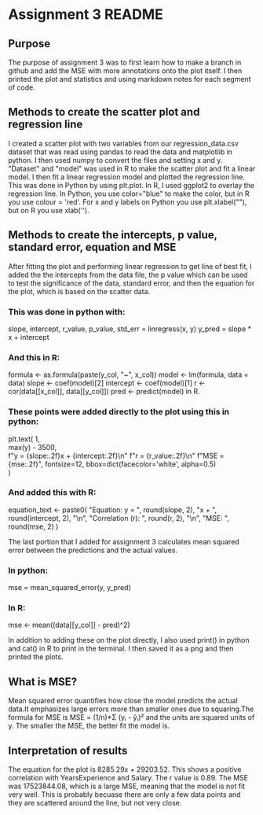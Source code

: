 # Assignment 3 README
## Purpose
The purpose of assignment 3 was to first learn how to make a branch in github and add the MSE with more annotations onto the plot itself. I then printed the plot and statistics and using markdown notes for each segment of code.

## Methods to create the scatter plot and regression line
I created a scatter plot with two variables from our regression_data.csv dataset that was read using pandas to read the data and matplotlib in python. I then used numpy to convert the files and setting x and y. "Dataset" and "model" was used in R to make the scatter plot and fit a linear model. I then fit a linear regression model and plotted the regression line. This was done in Python by using plt.plot. In R, I used ggplot2 to overlay the regression line. In Python, you use color="blue" to make the color, but in R you use colour = 'red'. For x and y labels on Python you use plt.xlabel(""), but on R you use xlab(''). 
 

## Methods to create the intercepts, p value, standard error, equation and MSE
After fitting the plot and performing linear regression to get line of best fit, I added the the intercepts from the data file, the p value which can be used to test the significance of the data, standard error, and then the equation for the plot, which is based on the scatter data. 
### This was done in python with: 
slope, intercept, r_value, p_value, std_err = linregress(x, y)
y_pred = slope * x + intercept 
### And this in R: 
formula <- as.formula(paste(y_col, "~", x_col))
model <- lm(formula, data = data)
slope <- coef(model)[2]
intercept <- coef(model)[1]
r <- cor(data[[x_col]], data[[y_col]])
pred <- predict(model) in R. 
### These points were added directly to the plot using this in python:
plt.text(
    1,                   
    max(y) - 3500,            
    f"y = {slope:.2f}x + {intercept:.2f}\n"
    f"r = {r_value:.2f}\n"
    f"MSE = {mse:.2f}",
    fontsize=12,
    bbox=dict(facecolor='white', alpha=0.5)  
)
### And added this with R: 
equation_text <- paste0(
  "Equation: y = ", round(slope, 2), "x + ", round(intercept, 2), "\n",
  "Correlation (r): ", round(r, 2), "\n",
  "MSE: ", round(mse, 2)
)

The last portion that I added for assignment 3 calculates mean squared error between the predictions and the actual values.
### In python:
mse = mean_squared_error(y, y_pred)

### In R:
mse <- mean((data[[y_col]] - pred)^2)

In addition to adding these on the plot directly, I also used print() in python and cat() in R to print in the terminal. I then saved it as a png and then printed the plots.


## What is MSE?
Mean squared error quantifies how close the model predicts the actual data.It emphasizes large errors more than smaller ones due to squaring.The formula for MSE is MSE = (1/n)*Σ (yᵢ - ŷᵢ)² and the units are squared units of y. The smaller the MSE, the better fit the model is.

## Interpretation of results
The equation for the plot is 8285.29x + 29203.52. This shows a positive correlation with YearsExperience and Salary. The r value is 0.89. The MSE was 17523844.08, which is a large MSE, meaning that the model is not fit very well. This is probably becuase there are only a few data points and they are scattered around the line, but not very close. 
